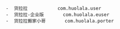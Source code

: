     -  货拉拉           com.huolala.user
    -  货拉拉-企业版       com.huolala.euser
    -  货拉拉搬家小哥       com.huolala.porter